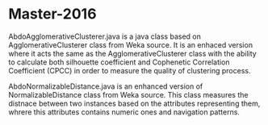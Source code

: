 # Master-2016
AbdoAgglomerativeClusterer.java is a java class based on AgglomerativeClusterer class from Weka source. It is an enhaced version where it acts the same as the AgglomerativeClusterer class with the ability to calculate both silhouette coefficient and Cophenetic Correlation Coefficient (CPCC) in order to measure the quality of clustering process.

AbdoNormalizableDistance.java is an enhanced version of NormalizableDistance class from Weka source. This class measures the distnace between two instances based on the attributes representing them, whrere this attributes contains numeric ones and navigation patterns.
